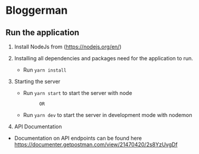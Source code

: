 # Bloggerman

## Run the application
1. Install NodeJs from (https://nodejs.org/en/)
2. Installing all dependencies and packages need for the application to run.
    - Run ``` yarn install ```

3. Starting the server
    - Run ``` yarn start ``` to start the server with node
  
                OR
                
    - Run ``` yarn dev ``` to start the server in development mode with nodemon 
4. API Documentation
  - Documentation on API endpoints can be found here https://documenter.getpostman.com/view/21470420/2s8YzUvgDf
